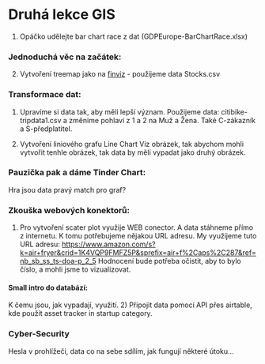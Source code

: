 # Druhá lekce GIS

1) Opáčko udělejte bar chart race z dat (GDPEurope-BarChartRace.xlsx)

### Jednoduchá věc na začátek:

2) Vytvoření treemap jako na [finviz](https://finviz.com/map.ashx) - použijeme data Stocks.csv

### Transformace dat:

1) Upravíme si data tak, aby měli lepší význam.
Použijeme data: citibike-tripdata1.csv a změnime pohlaví z 1 a 2 na Muž a Žena. Také C-zákazník a S-předplatitel.

2) Vytvoření liniového grafu Line Chart
Viz obrázek, tak abychom mohli vytvořit tenhle obrázek, tak data by měli vypadat jako druhý obrázek.


### Pauzička pak a dáme Tinder Chart:
Hra jsou data pravý match pro graf?

### Zkouška webových konektorů: 

1) Pro vytvoření scater plot využije WEB conector. A data stáhneme přímo z internetu. K tomu potřebujeme nějakou URL adresu.
My využijeme tuto URL adresu: https://www.amazon.com/s?k=air+fryer&crid=1K4VQP9FMFZ5P&sprefix=air+f%2Caps%2C287&ref=nb_sb_ss_ts-doa-p_2_5
Hodnocení bude potřeba očistit, aby to bylo číslo, a mohli jsme to vizualizovat.

#### Small intro do databází:
K čemu jsou, jak vypadají, využití.
2) Připojit data pomocí API přes airtable, kde použít asset tracker in startup category.


### Cyber-Security
Hesla v prohlížeči, data co na sebe sdílím, jak fungují některé útoku...

